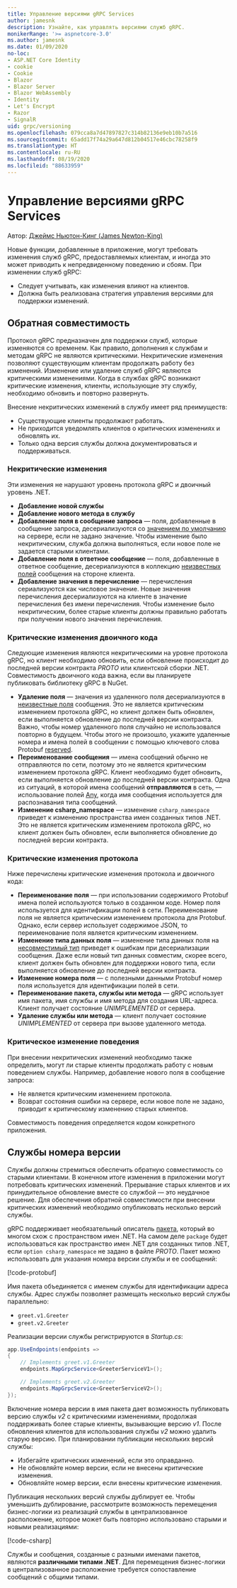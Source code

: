 ```yaml
---
title: Управление версиями gRPC Services
author: jamesnk
description: Узнайте, как управлять версиями служб gRPC.
monikerRange: '>= aspnetcore-3.0'
ms.author: jamesnk
ms.date: 01/09/2020
no-loc:
- ASP.NET Core Identity
- cookie
- Cookie
- Blazor
- Blazor Server
- Blazor WebAssembly
- Identity
- Let's Encrypt
- Razor
- SignalR
uid: grpc/versioning
ms.openlocfilehash: 079cca8a7d47897827c314b82136e9eb10b7a516
ms.sourcegitcommit: 65add17f74a29a647d812b04517e46cbc78258f9
ms.translationtype: HT
ms.contentlocale: ru-RU
ms.lasthandoff: 08/19/2020
ms.locfileid: "88633959"
---
```

# <a name="versioning-grpc-services"></a>Управление версиями gRPC Services

Автор: [Джеймс Ньютон-Кинг (James Newton-King)](https://twitter.com/jamesnk)

Новые функции, добавленные в приложение, могут требовать изменения служб gRPC, предоставляемых клиентам, и иногда это может приводить к непредвиденному поведению и сбоям. При изменении служб gRPC:

* Следует учитывать, как изменения влияют на клиентов.
* Должна быть реализована стратегия управления версиями для поддержки изменений.

## <a name="backwards-compatibility"></a>Обратная совместимость

Протокол gRPC предназначен для поддержки служб, которые изменяются со временем. Как правило, дополнения к службам и методам gRPC не являются критическими. Некритические изменения позволяют существующим клиентам продолжать работу без изменений. Изменение или удаление служб gRPC являются критическими изменениями. Когда в службах gRPC возникают критические изменения, клиенты, использующие эту службу, необходимо обновить и повторно развернуть.

Внесение некритических изменений в службу имеет ряд преимуществ:

* Существующие клиенты продолжают работать.
* Не приходится уведомлять клиентов о критических изменениях и обновлять их.
* Только одна версия службы должна документироваться и поддерживаться.

### <a name="non-breaking-changes"></a>Некритические изменения

Эти изменения не нарушают уровень протокола gRPC и двоичный уровень .NET.

* **Добавление новой службы**
* **Добавление нового метода в службу**
* **Добавление поля в сообщение запроса** — поля, добавленные в сообщение запроса, десериализуются со [значением по умолчанию](https://developers.google.com/protocol-buffers/docs/proto3#default) на сервере, если не задано значение. Чтобы изменение было некритическим, служба должна выполняться, если новое поле не задается старыми клиентами.
* **Добавление поля в ответное сообщение** — поля, добавленные в ответное сообщение, десериализуются в коллекцию [неизвестных полей](https://developers.google.com/protocol-buffers/docs/proto3#unknowns) сообщения на стороне клиента.
* **Добавление значения в перечисление** — перечисления сериализуются как числовое значение. Новые значения перечисления десериализуются на клиенте в значение перечисления без имени перечисления. Чтобы изменение было некритическим, более старые клиенты должны правильно работать при получении нового значения перечисления.

### <a name="binary-breaking-changes"></a>Критические изменения двоичного кода

Следующие изменения являются некритическими на уровне протокола gRPC, но клиент необходимо обновить, если обновление происходит до последней версии контракта *PROTO* или клиентской сборки .NET. Совместимость двоичного кода важна, если вы планируете публиковать библиотеку gRPC в NuGet.

* **Удаление поля** — значения из удаленного поля десериализуются в [неизвестные поля](https://developers.google.com/protocol-buffers/docs/proto3#unknowns) сообщения. Это не является критическим изменением протокола gRPC, но клиент должен быть обновлен, если выполняется обновление до последней версии контракта. Важно, чтобы номер удаленного поля случайно не использовался повторно в будущем. Чтобы этого не произошло, укажите удаленные номера и имена полей в сообщении с помощью ключевого слова Protobuf [reserved](https://developers.google.com/protocol-buffers/docs/proto3#reserved).
* **Переименование сообщения** — имена сообщений обычно не отправляются по сети, поэтому это не является критическим изменением протокола gRPC. Клиент необходимо будет обновить, если выполняется обновление до последней версии контракта. Одна из ситуаций, в которой имена сообщений **отправляются** в сеть, — использование полей [Any](https://developers.google.com/protocol-buffers/docs/proto3#any), когда имя сообщения используется для распознавания типа сообщений.
* **Изменение csharp_namespace** — изменение `csharp_namespace` приведет к изменению пространства имен созданных типов .NET. Это не является критическим изменением протокола gRPC, но клиент должен быть обновлен, если выполняется обновление до последней версии контракта.

### <a name="protocol-breaking-changes"></a>Критические изменения протокола

Ниже перечислены критические изменения протокола и двоичного кода:

* **Переименование поля** — при использовании содержимого Protobuf имена полей используются только в созданном коде. Номер поля используется для идентификации полей в сети. Переименование поля не является критическим изменением протокола для Protobuf. Однако, если сервер использует содержимое JSON, то переименование поля является критическим изменением.
* **Изменение типа данных поля** — изменение типа данных поля на [несовместимый тип](https://developers.google.com/protocol-buffers/docs/proto3#updating) приведет к ошибкам при десериализации сообщения. Даже если новый тип данных совместим, скорее всего, клиент должен быть обновлен для поддержки нового типа, если выполняется обновление до последней версии контракта.
* **Изменение номера поля** — с полезными данными Protobuf номер поля используется для идентификации полей в сети.
* **Переименование пакета, службы или метода** — gRPC использует имя пакета, имя службы и имя метода для создания URL-адреса. Клиент получает состояние *UNIMPLEMENTED* от сервера.
* **Удаление службы или метода** — клиент получает состояние *UNIMPLEMENTED* от сервера при вызове удаленного метода.

### <a name="behavior-breaking-changes"></a>Критическое изменение поведения

При внесении некритических изменений необходимо также определить, могут ли старые клиенты продолжать работу с новым поведением службы. Например, добавление нового поля в сообщение запроса:

* Не является критическим изменением протокола.
* Возврат состояния ошибки на сервере, если новое поле не задано, приводит к критическому изменению старых клиентов.

Совместимость поведения определяется кодом конкретного приложения.

## <a name="version-number-services"></a>Службы номера версии

Службы должны стремиться обеспечить обратную совместимость со старыми клиентами. В конечном итоге изменения в приложении могут потребовать критических изменений. Прерывание старых клиентов и их принудительное обновление вместе со службой — это неудачное решение. Для обеспечения обратной совместимости при внесении критических изменений необходимо опубликовать несколько версий службы.

gRPC поддерживает необязательный описатель [пакета](https://developers.google.com/protocol-buffers/docs/proto3#packages), который во многом схож с пространством имен .NET. На самом деле `package` будет использоваться как пространство имен .NET для созданных типов .NET, если `option csharp_namespace` не задано в файле *PROTO*. Пакет можно использовать для указания номера версии службы и ее сообщений:

[!code-protobuf[](versioning/sample/greet.v1.proto?highlight=3)]

Имя пакета объединяется с именем службы для идентификации адреса службы. Адрес службы позволяет размещать несколько версий службы параллельно:

* `greet.v1.Greeter`
* `greet.v2.Greeter`

Реализации версии службы регистрируются в *Startup.cs*:

```csharp
app.UseEndpoints(endpoints =>
{
    // Implements greet.v1.Greeter
    endpoints.MapGrpcService<GreeterServiceV1>();

    // Implements greet.v2.Greeter
    endpoints.MapGrpcService<GreeterServiceV2>();
});
```

Включение номера версии в имя пакета дает возможность публиковать версию службы *v2* с критическими изменениями, продолжая поддерживать более старые клиенты, вызывающие версию *v1*. После обновления клиентов для использования службы *v2* можно удалить старую версию. При планировании публикации нескольких версий службы:

* Избегайте критических изменений, если это оправданно.
* Не обновляйте номер версии, если не внесены критические изменения.
* Обновляйте номер версии, если внесены критические изменения.

Публикация нескольких версий службы дублирует ее. Чтобы уменьшить дублирование, рассмотрите возможность перемещения бизнес-логики из реализаций службы в централизованное расположение, которое может быть повторно использовано старыми и новыми реализациями:

[!code-csharp[](versioning/sample/GreeterServiceV1.cs?highlight=10,19)]

Службы и сообщения, созданные с разными именами пакетов, являются **различными типами .NET**. Для перемещения бизнес-логики в централизованное расположение требуется сопоставление сообщений с общими типами.
